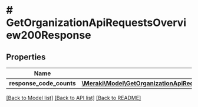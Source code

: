# # GetOrganizationApiRequestsOverview200Response

## Properties

Name | Type | Description | Notes
------------ | ------------- | ------------- | -------------
**response_code_counts** | [**\Meraki\Model\GetOrganizationApiRequestsOverview200ResponseResponseCodeCounts**](GetOrganizationApiRequestsOverview200ResponseResponseCodeCounts.md) |  | [optional]

[[Back to Model list]](../../README.md#models) [[Back to API list]](../../README.md#endpoints) [[Back to README]](../../README.md)
